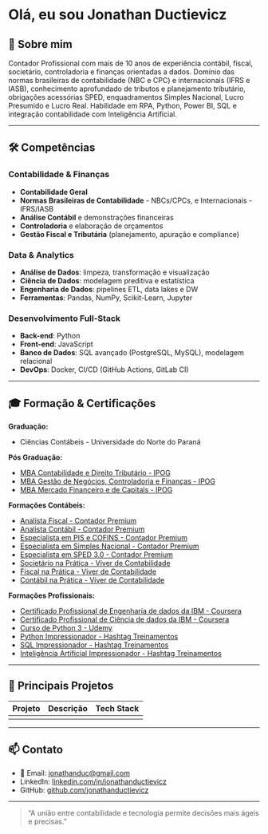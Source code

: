 # Olá, eu sou Jonathan Ductievicz

## 📖 Sobre mim
Contador Profissional com mais de 10 anos de experiência contábil, fiscal, societário, controladoria e finanças orientadas a dados. Domínio das normas brasileiras de contabilidade (NBC e CPC) e internacionais (IFRS e IASB), conhecimento aprofundado de tributos e planejamento tributário, obrigações acessórias SPED, enquadramentos Simples Nacional, Lucro Presumido e Lucro Real. Habilidade em RPA, Python, Power BI, SQL e integração contabilidade com Inteligência Artificial.

---

## 🛠️ Competências

### Contabilidade & Finanças
- **Contabilidade Geral**
- **Normas Brasileiras de Contabilidade** - NBCs/CPCs, e Internacionais - IFRS/IASB     
- **Análise Contábil** e demonstrações financeiras  
- **Controladoria** e elaboração de orçamentos  
- **Gestão Fiscal e Tributária** (planejamento, apuração e compliance)  

### Data & Analytics
- **Análise de Dados**: limpeza, transformação e visualização  
- **Ciência de Dados**: modelagem preditiva e estatística  
- **Engenharia de Dados**: pipelines ETL, data lakes e DW  
- **Ferramentas**: Pandas, NumPy, Scikit-Learn, Jupyter  

### Desenvolvimento Full-Stack
- **Back-end**: Python  
- **Front-end**: JavaScript  
- **Banco de Dados**: SQL avançado (PostgreSQL, MySQL), modelagem relacional  
- **DevOps**: Docker, CI/CD (GitHub Actions, GitLab CI)  

---

## 🎓 Formação & Certificações
**Graduação:** 
- Ciências Contábeis - Universidade do Norte do Paraná

**Pós Graduação:**
- [MBA Contabilidade e Direito Tributário - IPOG](https://ipog.edu.br/cursos/pos-graduacao/contabilidade-tributaria-e-inteligencia-fiscal-mba-presencial)
- [MBA Gestão de Negócios, Controladoria e Finanças - IPOG](https://ipog.edu.br/cursos/pos-graduacao/mba-em-gestao-de-negocios-financas-e-controladoria)
- [MBA Mercado Financeiro e de Capitals - IPOG](https://ipog.edu.br/cursos/pos-graduacao/mercados-financeiros-e-de-capitais-mba-ead)

**Formações Contábeis:**
- [Analista Fiscal - Contador Premium](https://institutoect.com.br/contador-premium-oficial/#cursos)
- [Analista Contábil - Contador Premium](https://institutoect.com.br/contador-premium-oficial/#cursos)
- [Especialista em PIS e COFINS - Contador Premium](https://institutoect.com.br/contador-premium-oficial/#cursos)
- [Especialista em Simples Nacional - Contador Premium](https://institutoect.com.br/contador-premium-oficial/#cursos)
- [Especialista em SPED 3.0 - Contador Premium](https://institutoect.com.br/contador-premium-oficial/#cursos)
- [Societário na Prática - Viver de Contabilidade](https://viverdecontabilidade.com/pratica/)
- [Fiscal na Prática - Viver de Contabilidade](https://viverdecontabilidade.com/pratica/)
- [Contábil na Prática - Viver de Contabilidade](https://viverdecontabilidade.com/pratica/)

**Formações Profissionais:**
- [Certificado Profissional de Engenharia de dados da IBM - Coursera](https://www.coursera.org/professional-certificates/ibm-data-engineer)
- [Certificado Profissional de Ciência de dados da IBM - Coursera](https://www.coursera.org/professional-certificates/ibm-data-science)
- [Curso de Python 3 - Udemy](https://www.udemy.com/course/python-3-do-zero-ao-avancado/)
- [Python Impressionador - Hashtag Treinamentos](https://www.hashtagtreinamentos.com/curso-python)
- [SQL Impressionador - Hashtag Treinamentos](https://www.hashtagtreinamentos.com/curso-sql)
- [Inteligência Artificial Impressionador - Hashtag Treinamentos](https://www.hashtagtreinamentos.com/pg-inscricao-inteligencia-artificial-impressionador)

---

## 🚀 Principais Projetos

| Projeto                                    | Descrição                                                                                 | Tech Stack                                |
|--------------------------------------------|-------------------------------------------------------------------------------------------|-------------------------------------------|
|                 |        |       |


---


## 📫 Contato

- 📧 Email: jonathanduc@gmail.com  
- LinkedIn: [linkedin.com/in/jonathanductievicz](https://linkedin.com/in/jonathanductievicz)  
- GitHub: [github.com/jonathanductievicz](https://github.com/jonathanductievicz)

---

> “A união entre contabilidade e tecnologia permite decisões mais ágeis e precisas.”  

